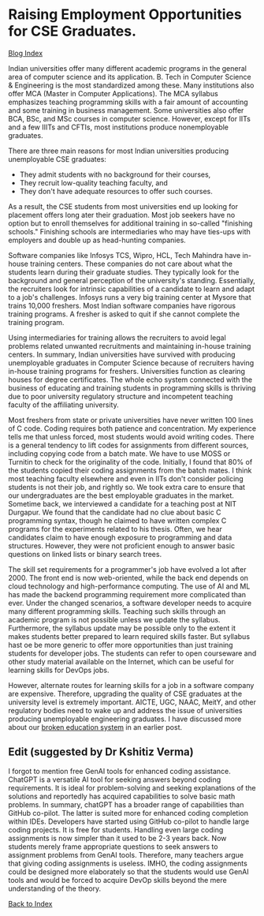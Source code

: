 # Raising Employment Opportunities for CSE Graduates.

[Blog Index](../index.md)

Indian universities offer many different academic programs in the general area of computer science and 
its application. B. Tech in Computer Science & Engineering is the most standardized among these. Many 
institutions also offer MCA (Master in Computer Applications). The MCA syllabus emphasizes teaching 
programming skills with a fair amount of accounting and some training in business management. Some 
universities also offer BCA, BSc, and MSc courses in computer science. However, except for IITs and a 
few IIITs and CFTIs, most institutions produce nonemployable graduates.

There are three main reasons for most Indian universities producing unemployable CSE graduates:

- They admit students with no background for their courses,
- They recruit low-quality teaching faculty, and
- They don't have adequate resources to offer such courses.

As a result, the CSE students from most universities end up looking for placement offers long ater 
their graduation. Most job seekers have no option but to enroll themselves for additional training in 
so-called "finishing schools." Finishing schools are intermediaries who may have ties-ups with 
employers and double up as head-hunting companies.  

Software companies like Infosys TCS, Wipro, HCL, Tech Mahindra have in-house training centers. These 
companies do not care about what the students learn during their graduate studies. They typically look 
for the background and general perception of the university's standing. Essentially, the recruiters 
look for intrinsic capabilities of a candidate to learn and adapt to a job's challenges. Infosys runs 
a very big training center at Mysore that trains 10,000 freshers. Most Indian software companies have 
rigorous training programs. A fresher is asked to quit if she cannot complete the training program.  

Using intermediaries for training allows the recruiters to avoid legal problems related unwanted 
recruitments and maintaining in-house training centers. In summary, Indian universities have survived 
with producing unemployable graduates in Computer Science because of recruiters having in-house 
training programs for freshers. Universities function as clearing houses for degree certificates. The 
whole echo system connected with the business of educating and training students in programming 
skills is thriving due to poor university regulatory structure and incompetent teaching faculty of the 
affiliating university.  

Most freshers from state or private universities have never written 100 lines of C code. Coding 
requires both patience and concentration. My experience tells me that unless forced, most students 
would avoid writing codes. There is a general tendency to lift codes for assignments from 
different sources, including copying code from a batch mate. We have to use MOSS or Turnitin to 
check for the originality of the code. Initially, I found that 80% of the students copied their coding 
assignments from the batch mates. I think most teaching faculty elsewhere and even in IITs
don't consider policing students is not their job, and rightly so. We took extra care to ensure
that our undergraduates are the best employable graduates in the market.
Sometime back, we interviewed a candidate for a teaching post at NIT Durgapur. We found that the 
candidate had no clue about basic C programming syntax, though he claimed to have written complex C 
programs for the experiments related to his thesis. Often, we hear candidates claim to have enough 
exposure to programming and data structures. However, they were not proficient enough to answer basic 
questions on linked lists or binary search trees. 

The skill set requirements for a programmer's job have evolved a lot after 2000. The front end is now 
web-oriented, while the back end depends on cloud technology and high-performance computing. The use 
of AI and ML has made the backend programming requirement more complicated than ever. Under the 
changed scenarios, a software developer needs to acquire many different programming skills. Teaching 
such skills through an academic program is not possible unless we update the syllabus. Furthermore, 
the syllabus update may be possible only to the extent it makes students better prepared to learn 
required skills faster. But syllabus hast oe be more generic to offer more opportunities than just
training students for developer jobs. The students can refer to open courseware and other study 
material available on the Internet, which can be useful for learning skills for DevOps jobs. 


However, alternate routes for learning skills for a job in a software company are expensive. 
Therefore, upgrading the quality of CSE graduates at the university level is extremely important. 
AICTE, UGC, NAAC, MeitY, and other regulatory bodies need to wake up and address the issue of 
universities producing unemployable engineering graduates. I have discussed more about our [broken education system](./brokenEducation.md) in an earlier post. 

## Edit (suggested by Dr Kshitiz Verma)

I forgot to mention free GenAI tools for enhanced coding assistance. ChatGPT is a versatile AI tool 
for seeking answers beyond coding requirements. It is ideal for problem-solving and seeking 
explanations of the solutions and reportedly has acquired capabilities to solve basic math problems. 
In summary, chatGPT has a broader range of capabilities than GitHub co-pilot. The latter is suited 
more for enhanced coding completion within IDEs. Developers have started using GitHub co-pilot to 
handle large coding projects. It is free for students. Handling even large coding assignments is now 
simpler than it used to be 2-3 years back. Now students merely frame appropriate questions to seek
answers to assignment problems from GenAI tools. Therefore,  many teachers argue that giving coding 
assignments is useless. IMHO, the coding assignments could be designed more elaborately so that the 
students would use GenAI tools and would be forced to acquire DevOp skills beyond the mere 
understanding of the theory. 

[Back to Index](../index.md)

